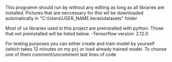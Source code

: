 This programm should run by without any editing as long as all libraries are installed. Pictures that are neccessary for this wil be downloaded automatically in "C:\Users\USER_NAME\.keras\datasets" folder

Most of us libraries used in this project are preinstalled with python. Those that not preinstalled will be listed below.
-Tensorflow version: 2.12.0

For testing purposes you can either create and train model by yourself (which takes 12 minutes on my pc) or load already trained model.
To choose one of them comment/uncomment last lines of code